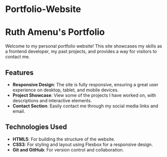 # Portfolio-Website
# Ruth Amenu's Portfolio

Welcome to my personal portfolio website! This site showcases my skills as a frontend developer, my past projects, and provides a way for visitors to contact me.

## Features
- **Responsive Design**: The site is fully responsive, ensuring a great user experience on desktop, tablet, and mobile devices.
- **Project Showcase**: View some of the projects I have worked on, with descriptions and interactive elements.
- **Contact Section**: Easily contact me through my social media links and email.
  
## Technologies Used
- **HTML5**: For building the structure of the website.
- **CSS3**: For styling and layout using Flexbox for a responsive design.
- **Git and GitHub**: For version control and collaboration.
